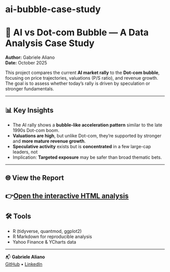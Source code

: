 # ai-bubble-case-study
# 🧠 AI vs Dot-com Bubble — A Data Analysis Case Study

**Author:** Gabriele Aliano  
**Date:** October 2025

This project compares the current **AI market rally** to the **Dot-com bubble**, focusing on price trajectories, valuations (P/S ratio), and revenue growth. The goal is to assess whether today’s rally is driven by speculation or stronger fundamentals.

---

## 📊 Key Insights
- The AI rally shows a **bubble-like acceleration pattern** similar to the late 1990s Dot-com boom.
- **Valuations are high**, but unlike Dot-com, they’re supported by stronger and **more mature revenue growth**.
- **Speculative activity** exists but is **concentrated** in a few large-cap leaders, not
- Implication: **Targeted exposure** may be safer than broad thematic bets.
  
---

## 🌐 View the Report
👉[Open the interactive HTML analysis](https://gabrielealiano.github.io/ai-bubble-case-study/output/analysis.html)
---

## 🛠️ Tools
- R (tidyverse, quantmod, ggplot2)  
- R Markdown for reproducible analysis  
- Yahoo Finance & YCharts data

---

📬 **Gabriele Aliano**  
[GitHub](https://github.com/gabrielealiano) • [LinkedIn](https://www.linkedin.com/in/gabriele-aliano/)
